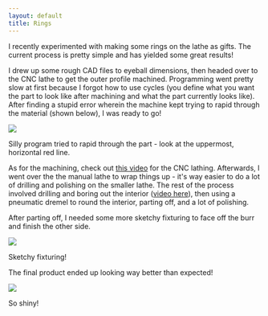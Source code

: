 ```yaml
---
layout: default
title: Rings
---
```


I recently experimented with making some rings on the lathe as gifts. The current process is pretty simple and has yielded some great results! 

I drew up some rough CAD files to eyeball dimensions, then headed over to the CNC lathe to get the outer profile machined. Programming went pretty slow at first because I forgot how to use cycles (you define what you want the part to look like after machining and what the part currently looks like). After finding a stupid error wherein the machine kept trying to rapid through the material (shown below), I was ready to go! 

[![](https://docs.google.com/uc?id=0B0Jfms0twG8ESm5mUG5FTnlmOVU&export=download)](https://docs.google.com/file/d/0B0Jfms0twG8ESm5mUG5FTnlmOVU/edit?usp=drive_web)

Silly program tried to rapid through the part - look at the uppermost, horizontal red line. 

As for the machining, check out [this video](https://drive.google.com/file/d/0B0Jfms0twG8EQTIxYXktcnZwUVU/view?usp=sharing) for the CNC lathing. Afterwards, I went over the the manual lathe to wrap things up - it's way easier to do a lot of drilling and polishing on the smaller lathe. The rest of the process involved drilling and boring out the interior ([video here](https://drive.google.com/file/d/0B0Jfms0twG8EWVprR0lzYTF6NWM/view?usp=sharing)), then using a pneumatic dremel to round the interior, parting off, and a lot of polishing. 

After parting off, I needed some more sketchy fixturing to face off the burr and finish the other side. 

[![](https://docs.google.com/uc?id=0B0Jfms0twG8EQXp1OGQwRDFJX2M&export=download)](https://docs.google.com/file/d/0B0Jfms0twG8EQXp1OGQwRDFJX2M/edit?usp=drive_web)

Sketchy fixturing! 

The final product ended up looking way better than expected! 

[![](https://docs.google.com/uc?id=0B0Jfms0twG8Eb2tDZ0c1Y1VZeHM&export=download)](https://docs.google.com/file/d/0B0Jfms0twG8Eb2tDZ0c1Y1VZeHM/edit?usp=drive_web)

So shiny! 
